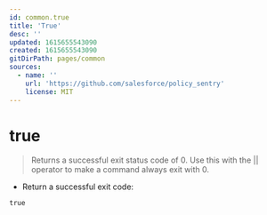 ```yaml
---
id: common.true
title: 'True'
desc: ''
updated: 1615655543090
created: 1615655543090
gitDirPath: pages/common
sources:
  - name: ''
    url: 'https://github.com/salesforce/policy_sentry'
    license: MIT
---
```

# true

> Returns a successful exit status code of 0.
> Use this with the || operator to make a command always exit with 0.

- Return a successful exit code:

`true`

